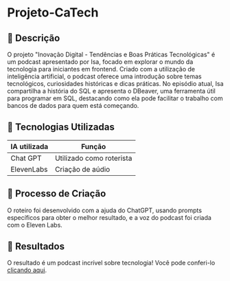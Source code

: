 # Projeto-CaTech

## 📒 Descrição

O projeto "Inovação Digital - Tendências e Boas Práticas Tecnológicas" é um podcast apresentado por Isa, focado em explorar o mundo da tecnologia para iniciantes em frontend. Criado com a utilização de inteligência artificial, o podcast oferece uma introdução sobre temas tecnológicos, curiosidades históricas e dicas práticas. No episódio atual, Isa compartilha a história do SQL e apresenta o DBeaver, uma ferramenta útil para programar em SQL, destacando como ela pode facilitar o trabalho com bancos de dados para quem está começando.

## 🤖 Tecnologias Utilizadas

| IA utilizada  | Função                    |
| ------------- | ------------------------- |
| Chat GPT      | Utilizado como roterista  |
| ElevenLabs    | Criação de aúdio          |

## 🧐 Processo de Criação

O roteiro foi desenvolvido com a ajuda do ChatGPT, usando prompts específicos para obter o melhor resultado, e a voz do podcast foi criada com o Eleven Labs.

## 🚀 Resultados

 O resultado é um podcast incrível sobre tecnologia! Você pode conferi-lo [clicando aqui]().
